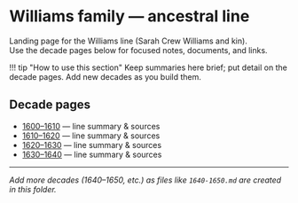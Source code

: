 # Williams family — ancestral line

Landing page for the Williams line (Sarah Crew Williams and kin).  
Use the decade pages below for focused notes, documents, and links.

!!! tip "How to use this section"
    Keep summaries here brief; put detail on the decade pages. Add new decades as you build them.

## Decade pages
- [1600–1610](1600-1610.md) — line summary & sources
- [1610–1620](1610-1620.md) — line summary & sources
- [1620–1630](1620-1630.md) — line summary & sources
- [1630–1640](1630-1640.md) — line summary & sources

---
*Add more decades (1640–1650, etc.) as files like `1640-1650.md` are created in this folder.*


